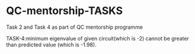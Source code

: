 # QC-mentorship-TASKS
Task 2 and Task 4 as part of QC mentorship programme

TASK-4:minimum eigenvalue of given circuit(which is -2) cannot be greater than predicted value (which is -1.98).
